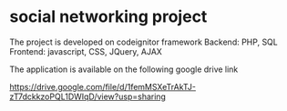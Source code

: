 # social networking project
The project is developed on codeignitor framework
Backend: PHP, SQL
Frontend: javascript, CSS, JQuery, AJAX

The application is available on the following google drive link

https://drive.google.com/file/d/1femMSXeTrAkTJ-zT7dckkzoPQL1DWIqD/view?usp=sharing
